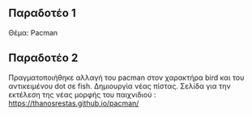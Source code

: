 Παραδοτέο 1
-----------

Θέμα: Pacman

Παραδοτέο 2
-----------
 Πραγματοποιήθηκε αλλαγή του pacman στον χαρακτήρα bird και του αντικειμένου dot σε fish.
 Δημιουργία νέας πίστας.
 Σελίδα για την εκτέλεση της νέας μορφής του παιχνιδιού : https://thanosrestas.github.io/pacman/
  
    
    
